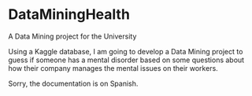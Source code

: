 # DataMiningHealth
A Data Mining project for the University

Using a Kaggle database, I am going to develop a Data Mining project to guess if someone has a mental disorder based on some questions
about how their company manages the mental issues on their workers.

Sorry, the documentation is on Spanish.

